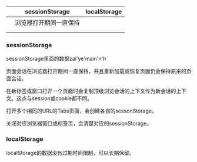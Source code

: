 |      | sessionStorage         | localStorage |
| ---- | ---------------------- | ------------ |
|      | 浏览器打开期间一直保持 |              |
|      |                        |              |
|      |                        |              |

### sessionStorage

sessionStorage里面的数据zai'ye'main'n'h

页面会话在浏览器打开期间一直保持，并且重新加载或恢复页面仍会保持原来的页面会话。

在新标签或窗口打开一个页面时会复制顶级浏览会话的上下文作为新会话的上下文。这点与session或cookie都不同。

打开多个相同的URL的Tabs页面，会创建各自的sessonStorage。

关闭对应浏览器窗口或标签页，会清楚对应的sessionStorage。

### localStorage

localStorage的数据没有过期时间限制，可以长期保留。